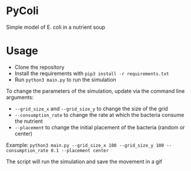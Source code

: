 # PyColi
Simple model of E. coli in a nutrient soup

# Usage
* Clone the repository
* Install the requirements with `pip3 install -r requirements.txt`
* Run `python3 main.py` to run the simulation

To change the parameters of the simulation, update via the command line arguments:

* `--grid_size_x` and `--grid_size_y` to change the size of the grid
* `--consumption_rate` to change the rate at which the bacteria consume the nutrient
* `--placement` to change the initial placement of the bacteria (random or center)

Example: `python3 main.py --grid_size_x 100 --grid_size_y 100 --consumption_rate 0.1 --placement center`

The script will run the simulation and save the movement in a gif
